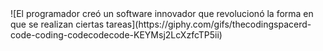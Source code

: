 
<div>
 ![El programador creó un software innovador que revolucionó la forma en que se realizan ciertas tareas](https://giphy.com/gifs/thecodingspacerd-code-coding-codecodecode-KEYMsj2LcXzfcTP5ii)


</div>
<!--
**juanmeisus/juanmeisus** is a ✨ _special_ ✨ repository because its `README.md` (this file) appears on your GitHub profile.

Here are some ideas to get you started:

- 🔭 I’m currently working on ...
- 🌱 I’m currently learning ...
- 👯 I’m looking to collaborate on ...
- 🤔 I’m looking for help with ...
- 💬 Ask me about ...
- 📫 How to reach me: ...
- 😄 Pronouns: ...
- ⚡ Fun fact: ...
-->
